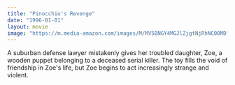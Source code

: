 ```yaml
---
title: "Pinocchio's Revenge"
date: "1996-01-01"
layout: movie
image: "https://m.media-amazon.com/images/M/MV5BNGY4MGJlZjgtNjRhNC00MDlmLThiMDctZjMxYmI1ZGU1ZjFjXkEyXkFqcGdeQXVyMTQxNzMzNDI@._V1_SX300.jpg"
---
```


A suburban defense lawyer mistakenly gives her troubled daughter, Zoe, a wooden puppet belonging to a deceased serial killer. The toy fills the void of friendship in Zoe's life, but Zoe begins to act increasingly strange and violent.
